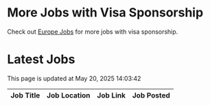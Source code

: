 # More Jobs with Visa Sponsorship

Check out [Europe Jobs](https://github.com/sureshparimi/europejobs#latest-jobs) for more jobs with visa sponsorship.

# Latest Jobs

This page is updated at May 20, 2025 14:03:42

| Job Title | Job Location | Job Link | Job Posted |
| --- | --- | --- | --- |
